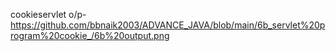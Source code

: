 cookieservlet o/p- https://github.com/bbnaik2003/ADVANCE_JAVA/blob/main/6b_servlet%20program%20cookie_/6b%20output.png
